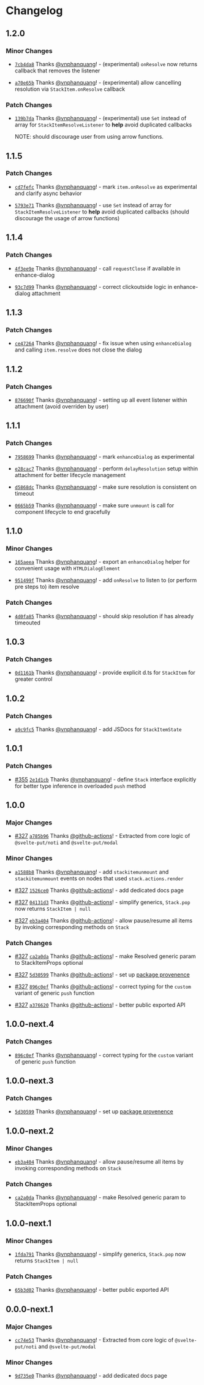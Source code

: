 # Changelog

## 1.2.0

### Minor Changes

- [`7cb4da8`](https://github.com/vnphanquang/svelte-put/commit/7cb4da81038f1013b426d923d116e963afdc727b) Thanks [@vnphanquang](https://github.com/vnphanquang)! - (experimental) `onResolve` now returns callback that removes the listener

- [`a70e65b`](https://github.com/vnphanquang/svelte-put/commit/a70e65b2cf2613dda369831016cc5c985a145c8d) Thanks [@vnphanquang](https://github.com/vnphanquang)! - (experimental) allow cancelling resolution via `StackItem.onResolve` callback

### Patch Changes

- [`139b7da`](https://github.com/vnphanquang/svelte-put/commit/139b7da792d3b9c4603e56193bead1a30ed9853e) Thanks [@vnphanquang](https://github.com/vnphanquang)! - (experimental) use `Set` instead of array for `StackItemResolveListener` to **help** avoid duplicated callbacks

  NOTE: should discourage user from using arrow functions.

## 1.1.5

### Patch Changes

- [`cd7fefc`](https://github.com/vnphanquang/svelte-put/commit/cd7fefc1d7f87936321932fe1ffe283554e468e4) Thanks [@vnphanquang](https://github.com/vnphanquang)! - mark `item.onResolve` as experimental and clarify async behavior

- [`5793e71`](https://github.com/vnphanquang/svelte-put/commit/5793e7139482554d73de30d305b324532df2caec) Thanks [@vnphanquang](https://github.com/vnphanquang)! - use `Set` instead of array for `StackItemResolveListener` to **help** avoid duplicated callbacks (should discourage the usage of arrow functions)

## 1.1.4

### Patch Changes

- [`4f3ee9e`](https://github.com/vnphanquang/svelte-put/commit/4f3ee9e7139186298fb417c5d8c4812fa1105df8) Thanks [@vnphanquang](https://github.com/vnphanquang)! - call `requestClose` if available in enhance-dialog

- [`93c7d99`](https://github.com/vnphanquang/svelte-put/commit/93c7d999ba4bc1ffc78d2e12227a0972e1c5c70c) Thanks [@vnphanquang](https://github.com/vnphanquang)! - correct clickoutside logic in enhance-dialog attachment

## 1.1.3

### Patch Changes

- [`ce47264`](https://github.com/vnphanquang/svelte-put/commit/ce4726424a19767aa307162b942902d0318b6451) Thanks [@vnphanquang](https://github.com/vnphanquang)! - fix issue when using `enhanceDialog` and calling `item.resolve` does not close the dialog

## 1.1.2

### Patch Changes

- [`876690f`](https://github.com/vnphanquang/svelte-put/commit/876690f061f42bbd841113b1777315c297096160) Thanks [@vnphanquang](https://github.com/vnphanquang)! - setting up all event listener within attachment (avoid overriden by user)

## 1.1.1

### Patch Changes

- [`7958699`](https://github.com/vnphanquang/svelte-put/commit/7958699bc3b95cd7fdc104968cbe563ced49f334) Thanks [@vnphanquang](https://github.com/vnphanquang)! - mark `enhanceDialog` as experimental

- [`e28cac7`](https://github.com/vnphanquang/svelte-put/commit/e28cac7dcfc95c1837673f2ee56dd64ca350115a) Thanks [@vnphanquang](https://github.com/vnphanquang)! - perform `delayResolution` setup within attachment for better lifecycle management

- [`d5868dc`](https://github.com/vnphanquang/svelte-put/commit/d5868dcef5934247e0acf3e14affcbc96506f341) Thanks [@vnphanquang](https://github.com/vnphanquang)! - make sure resolution is consistent on timeout

- [`0665b59`](https://github.com/vnphanquang/svelte-put/commit/0665b59f4d591a293d3036ce551471a4cc3fa472) Thanks [@vnphanquang](https://github.com/vnphanquang)! - make sure `unmount` is call for component lifecycle to end gracefully

## 1.1.0

### Minor Changes

- [`165aeea`](https://github.com/vnphanquang/svelte-put/commit/165aeea7b8e890ac1b8ee638f7f5b53c21fcc1a3) Thanks [@vnphanquang](https://github.com/vnphanquang)! - export an `enhanceDialog` helper for convenient usage with `HTMLDialogElement`

- [`951499f`](https://github.com/vnphanquang/svelte-put/commit/951499f8caf3b8101849459c96ed4186177a13d4) Thanks [@vnphanquang](https://github.com/vnphanquang)! - add `onResolve` to listen to (or perform pre steps to) item resolve

### Patch Changes

- [`4d0fa85`](https://github.com/vnphanquang/svelte-put/commit/4d0fa8592903d0a4648393762cf7dfb20f73cd40) Thanks [@vnphanquang](https://github.com/vnphanquang)! - should skip resolution if has already timeouted

## 1.0.3

### Patch Changes

- [`0d1161b`](https://github.com/vnphanquang/svelte-put/commit/0d1161b83e15171f1c1cdf4dd982aa3bc7be4319) Thanks [@vnphanquang](https://github.com/vnphanquang)! - provide explicit d.ts for `StackItem` for greater control

## 1.0.2

### Patch Changes

- [`a9c9fc5`](https://github.com/vnphanquang/svelte-put/commit/a9c9fc5ec05c644360c5e094f1b4e00f2e1151c8) Thanks [@vnphanquang](https://github.com/vnphanquang)! - add JSDocs for `StackItemState`

## 1.0.1

### Patch Changes

- [#355](https://github.com/vnphanquang/svelte-put/pull/355) [`2e1d1cb`](https://github.com/vnphanquang/svelte-put/commit/2e1d1cb8259b96d96e397e8ec0204c3424ac6aef) Thanks [@vnphanquang](https://github.com/vnphanquang)! - define `Stack` interface explicitly for better type inference in overloaded `push` method

## 1.0.0

### Major Changes

- [#327](https://github.com/vnphanquang/svelte-put/pull/327) [`a785b96`](https://github.com/vnphanquang/svelte-put/commit/a785b964407bf3b778de439c66b121e786bb58d4) Thanks [@github-actions](https://github.com/apps/github-actions)! - Extracted from core logic of `@svelte-put/noti` and `@svelte-put/modal`

### Minor Changes

- [`a1588b8`](https://github.com/vnphanquang/svelte-put/commit/a1588b8cb3a3c7642d336555a82d78b6d815a0f5) Thanks [@vnphanquang](https://github.com/vnphanquang)! - add `stackitemunmount` and `stackitemunmount` events on nodes that used `stack.actions.render`

- [#327](https://github.com/vnphanquang/svelte-put/pull/327) [`1526ce0`](https://github.com/vnphanquang/svelte-put/commit/1526ce0ca77efbc069ad7453e832354fd0e189fb) Thanks [@github-actions](https://github.com/apps/github-actions)! - add dedicated docs page

- [#327](https://github.com/vnphanquang/svelte-put/pull/327) [`04131d3`](https://github.com/vnphanquang/svelte-put/commit/04131d3ced6e1e22e0c2f1855a4cad530da25831) Thanks [@github-actions](https://github.com/apps/github-actions)! - simplify generics, `Stack.pop` now returns `StackItem | null`

- [#327](https://github.com/vnphanquang/svelte-put/pull/327) [`eb3a404`](https://github.com/vnphanquang/svelte-put/commit/eb3a404539b381e17b67b82f09822e655bd7b841) Thanks [@github-actions](https://github.com/apps/github-actions)! - allow pause/resume all items by invoking corresponding methods on `Stack`

### Patch Changes

- [#327](https://github.com/vnphanquang/svelte-put/pull/327) [`ca2a0da`](https://github.com/vnphanquang/svelte-put/commit/ca2a0dad7fcf7edd9342ba40b1a88f6c2ad4be82) Thanks [@github-actions](https://github.com/apps/github-actions)! - make Resolved generic param to StackItemProps optional

- [#327](https://github.com/vnphanquang/svelte-put/pull/327) [`5d30599`](https://github.com/vnphanquang/svelte-put/commit/5d3059929a1846fae63e8e35a1423544321f55cc) Thanks [@github-actions](https://github.com/apps/github-actions)! - set up [package provenence](https://docs.npmjs.com/generating-provenance-statements#publishing-packages-with-provenance-via-github-actions)

- [#327](https://github.com/vnphanquang/svelte-put/pull/327) [`896c0ef`](https://github.com/vnphanquang/svelte-put/commit/896c0efef855fc00e95e94db4d854d03394764c4) Thanks [@github-actions](https://github.com/apps/github-actions)! - correct typing for the `custom` variant of generic `push` function

- [#327](https://github.com/vnphanquang/svelte-put/pull/327) [`a376620`](https://github.com/vnphanquang/svelte-put/commit/a3766200e7a5bfe52d25b0f0e674442ec521631f) Thanks [@github-actions](https://github.com/apps/github-actions)! - better public exported API

## 1.0.0-next.4

### Patch Changes

- [`896c0ef`](https://github.com/vnphanquang/svelte-put/commit/896c0efef855fc00e95e94db4d854d03394764c4) Thanks [@vnphanquang](https://github.com/vnphanquang)! - correct typing for the `custom` variant of generic `push` function

## 1.0.0-next.3

### Patch Changes

- [`5d30599`](https://github.com/vnphanquang/svelte-put/commit/5d3059929a1846fae63e8e35a1423544321f55cc) Thanks [@vnphanquang](https://github.com/vnphanquang)! - set up [package provenence](https://docs.npmjs.com/generating-provenance-statements#publishing-packages-with-provenance-via-github-actions)

## 1.0.0-next.2

### Minor Changes

- [`eb3a404`](https://github.com/vnphanquang/svelte-put/commit/eb3a404539b381e17b67b82f09822e655bd7b841) Thanks [@vnphanquang](https://github.com/vnphanquang)! - allow pause/resume all items by invoking corresponding methods on `Stack`

### Patch Changes

- [`ca2a0da`](https://github.com/vnphanquang/svelte-put/commit/ca2a0dad7fcf7edd9342ba40b1a88f6c2ad4be82) Thanks [@vnphanquang](https://github.com/vnphanquang)! - make Resolved generic param to StackItemProps optional

## 1.0.0-next.1

### Minor Changes

- [`1fda791`](https://github.com/vnphanquang/svelte-put/commit/1fda791cc20791b3b654ba7f88a1f8a2b7f4f7bb) Thanks [@vnphanquang](https://github.com/vnphanquang)! - simplify generics, `Stack.pop` now returns `StackItem | null`

### Patch Changes

- [`65b3d02`](https://github.com/vnphanquang/svelte-put/commit/65b3d026d3b26a2fc44ab6debfa142032b275ac5) Thanks [@vnphanquang](https://github.com/vnphanquang)! - better public exported API

## 0.0.0-next.1

### Major Changes

- [`cc74e53`](https://github.com/vnphanquang/svelte-put/commit/cc74e53631ef1eb9968dbe837879552582b6eb01) Thanks [@vnphanquang](https://github.com/vnphanquang)! - Extracted from core logic of `@svelte-put/noti` and `@svelte-put/modal`

### Minor Changes

- [`9d735e0`](https://github.com/vnphanquang/svelte-put/commit/9d735e011ac2735af913b999a1e1b7620dbae65d) Thanks [@vnphanquang](https://github.com/vnphanquang)! - add dedicated docs page
